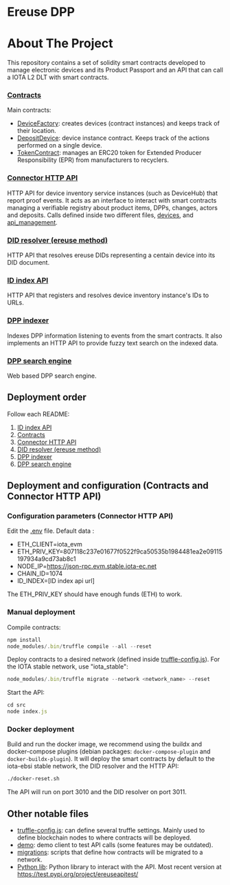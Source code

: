 # Ereuse DPP


# About The Project

This repository contains a set of solidity smart contracts developed to manage electronic devices and its Product Passport and an API that can call a IOTA L2 DLT with smart contracts.

### [Contracts](contracts)
Main contracts:
- [DeviceFactory](contracts/DeviceFactory.sol): creates devices (contract instances) and keeps track of their location.
- [DepositDevice](contracts/DepositDevice.sol): device instance contract. Keeps track of the actions performed on a single device.
- [TokenContract](contracts/TokenContract.sol): manages an ERC20 token for Extended Producer Responsibility (EPR) from manufacturers to recyclers.

### [Connector HTTP API](src)
HTTP API for device inventory service instances (such as DeviceHub) that report proof events. It acts as an interface to interact with smart contracts managing a verifiable registry about product items, DPPs, changes, actors and deposits.
Calls defined inside two different files, [devices](src/routes/devices.js), and [api_management](src/routes/api_management.js).

### [DID resolver (ereuse method)](didResolverApi)
HTTP API that resolves ereuse DIDs representing a centain device into its DID document.

### [ID index API](idIndexApi)
HTTP API that registers and resolves device inventory instance's IDs to URLs.

### [DPP indexer](observerModule)
Indexes DPP information listening to events from the smart contracts. It also implements an HTTP API to provide fuzzy text search on the indexed data.

### [DPP search engine](searchEngine)
Web based DPP search engine.

## Deployment order
Follow each README:
1. [ID index API](idIndexApi)
2. [Contracts](contracts)
3. [Connector HTTP API](src)
4. [DID resolver (ereuse method)](didResolverApi)
5. [DPP indexer](observerModule)
6. [DPP search engine](searchEngine)

## Deployment and configuration (Contracts and Connector HTTP API)

### Configuration parameters (Connector HTTP API)
Edit the [.env](src/.env) file. Default data :

- ETH_CLIENT=iota_evm
- ETH_PRIV_KEY=807118c237e01677f0522f9ca50535b1984481ea2e09115197934a9cd73ab8c1
- NODE_IP=https://json-rpc.evm.stable.iota-ec.net
- CHAIN_ID=1074
- ID_INDEX=[ID index api url]

The ETH_PRIV_KEY should have enough funds (ETH) to work.

### Manual deployment

Compile contracts:
```javascript
npm install
node_modules/.bin/truffle compile --all --reset
```

Deploy contracts to a desired network (defined inside [truffle-config.js](truffle-config.js)). For the IOTA stable network, use "iota_stable":
```javascript
node_modules/.bin/truffle migrate --network <network_name> --reset
```

Start the API:
```javascript
cd src
node index.js
```

### Docker deployment

Build and run the docker image, we recommend using the buildx and docker-compose plugins (debian packages: `docker-compose-plugin` and `docker-buildx-plugin`). It will deploy the smart contracts by default to the iota-ebsi stable network, the DID resolver and the HTTP API:

```sh
./docker-reset.sh
```

The API will run on port 3010 and the DID resolver on port 3011.

## Other notable files
- [truffle-config.js](truffle-config.js): can define several truffle settings. Mainly used to define blockchain nodes to where contracts will be deployed.
- [demo](demo_eel): demo client to test API calls (some features may be outdated).
- [migrations](migrations): scripts that define how contracts will be migrated to a network.
- [Python lib](pythonPackage): Python library to interact with the API. Most recent version at https://test.pypi.org/project/ereuseapitest/
